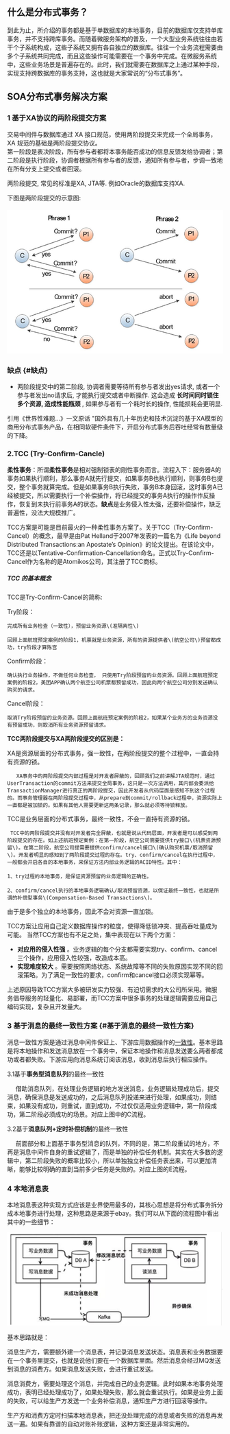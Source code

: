 ## 什么是分布式事务？

到此为止，所介绍的事务都是基于单数据库的本地事务，目前的数据库仅支持单库事务，并不支持跨库事务。而随着微服务架构的普及，一个大型业务系统往往由若干个子系统构成，这些子系统又拥有各自独立的数据库。往往一个业务流程需要由多个子系统共同完成，而且这些操作可能需要在一个事务中完成。在微服务系统中，这些业务场景是普遍存在的。此时，我们就需要在数据库之上通过某种手段，实现支持跨数据库的事务支持，这也就是大家常说的“分布式事务”。

## SOA分布式事务解决方案

### 1 基于XA协议的两阶段提交方案

交易中间件与数据库通过 XA 接口规范，使用两阶段提交来完成一个全局事务， XA 规范的基础是两阶段提交协议。  
第一阶段是表决阶段，所有参与者都将本事务能否成功的信息反馈发给协调者；第二阶段是执行阶段，协调者根据所有参与者的反馈，通知所有参与者，步调一致地在所有分支上提交或者回滚。

两阶段提交, 常见的标准是XA, JTA等. 例如Oracle的数据库支持XA.

下图是两阶段提交的示意图:

#### ![](/assets/import1.png)

### 缺点 {#缺点}

* 两阶段提交中的第二阶段, 协调者需要等待所有参与者发出yes请求, 或者一个参与者发出no请求后, 才能执行提交或者中断操作. 这会造成
  **长时间同时锁住多个资源, 造成性能瓶颈**
  , 如果参与者有一个耗时长的操作, 性能损耗会更明显.

引用《世界性难题...》一文原话 "国外具有几十年历史和技术沉淀的基于XA模型的商用分布式事务产品，在相同软硬件条件下，开启分布式事务后吞吐经常有数量级的下降。

### 2.TCC \(Try-Confirm-Cancle\)

**柔性事务**：所谓**柔性事务**是相对强制锁表的刚性事务而言。流程入下：服务器A的事务如果执行顺利，那么事务A就先行提交，如果事务B也执行顺利，则事务B也提交，整个事务就算完成。但是如果事务B执行失败，事务B本身回滚，这时事务A已经被提交，所以需要执行一个补偿操作，将已经提交的事务A执行的操作作反操作，恢复到未执行前事务A的状态。**缺点**是业务侵入性太强，还要补偿操作，缺乏普遍性，没法大规模推广。

TCC方案是可能是目前最火的一种柔性事务方案了。关于TCC（Try-Confirm-Cancel）的概念，最早是由Pat Helland于2007年发表的一篇名为《Life beyond Distributed Transactions:an Apostate’s Opinion》的论文提出。在该论文中，TCC还是以Tentative-Confirmation-Cancellation命名。正式以Try-Confirm-Cancel作为名称的是Atomikos公司，其注册了TCC商标。

##### TCC 的基本概念

TCC是Try-Confirm-Cancel的简称:

Try阶段：

```
完成所有业务检查（一致性），预留业务资源\(准隔离性\)

回顾上面航班预定案例的阶段1，机票就是业务资源，所有的资源提供者\(航空公司\)预留都成功，try阶段才算陈宫
```

Confirm阶段：

```
确认执行业务操作，不做任何业务检查， 只使用Try阶段预留的业务资源。回顾上面航班预定案例的阶段2，美团APP确认两个航空公司机票都预留成功，因此向两个航空公司分别发送确认购买的请求。
```

Cancel阶段：

```
取消Try阶段预留的业务资源。回顾上面航班预定案例的阶段2，如果某个业务方的业务资源没有预留成功，则取消所有业务资源预留请求。
```

**TCC两阶段提交与XA两阶段提交的区别是：**

XA是资源层面的分布式事务，强一致性，在两阶段提交的整个过程中，一直会持有资源的锁。

```
   XA事务中的两阶段提交内部过程是对开发者屏蔽的，回顾我们之前讲解JTA规范时，通过UserTransaction的commit方法来提交全局事务，这只是一次方法调用，其内部会委派给TransactionManager进行真正的两阶段提交，因此开发者从代码层面是感知不到这个过程的。而事务管理器在两阶段提交过程中，从prepare到commit/rollback过程中，资源实际上一直都是被加锁的。如果有其他人需要更新这两条记录，那么就必须等待锁释放。
```

TCC是业务层面的分布式事务，最终一致性，不会一直持有资源的锁。

```
 TCC中的两阶段提交并没有对开发者完全屏蔽，也就是说从代码层面，开发者是可以感受到两阶段提交的存在。如上述航班预定案例：在第一阶段，航空公司需要提供try接口\(机票资源预留\)。在第二阶段，航空公司提需要提供confirm/cancel接口\(确认购买机票/取消预留\)。开发者明显的感知到了两阶段提交过程的存在。try、confirm/cancel在执行过程中，一般都会开启各自的本地事务，来保证方法内部业务逻辑的ACID特性。其中：

1、try过程的本地事务，是保证资源预留的业务逻辑的正确性。

2、confirm/cancel执行的本地事务逻辑确认/取消预留资源，以保证最终一致性，也就是所谓的补偿型事务\(Compensation-Based Transactions\)。
```

由于是多个独立的本地事务，因此不会对资源一直加锁。

TCC方案让应用自己定义数据库操作的粒度，使得降低锁冲突、提高吞吐量成为可能。 当然TCC方案也有不足之处，集中表现在以下两个方面：

* **对应用的侵入性强**
  。业务逻辑的每个分支都需要实现try、confirm、cancel三个操作，应用侵入性较强，改造成本高。
* **实现难度较大**
  。需要按照网络状态、系统故障等不同的失败原因实现不同的回滚策略。为了满足一致性的要求，confirm和cancel接口必须实现幂等。

上述原因导致TCC方案大多被研发实力较强、有迫切需求的大公司所采用。微服务倡导服务的轻量化、易部署，而TCC方案中很多事务的处理逻辑需要应用自己编码实现，复杂且开发量大。

### 3 基于消息的最终一致性方案 {#基于消息的最终一致性方案}

消息一致性方案是通过消息中间件保证上、下游应用数据操作的[一致性](https://segmentfault.com/a/1190000011479826)。基本思路是将本地操作和发送消息放在一个事务中，保证本地操作和消息发送要么两者都成功或者都失败。下游应用向消息系统订阅该消息，收到消息后执行相应操作。

3.1基于**事务型消息队列**的最终一致性

     借助消息队列，在处理业务逻辑的地方发送消息，业务逻辑处理成功后，提交消息，确保消息是发送成功的，之后消息队列投递来进行处理，如果成功，则结束，如果没有成功，则重试，直到成功，不过仅仅适用业务逻辑中，第一阶段成功，第二阶段必须成功的场景。对应上图中的C流程。

3.2基于**消息队列+定时补偿机制**的最终一致性

     前面部分和上面基于事务型消息的队列，不同的是，第二阶段重试的地方，不再是消息中间件自身的重试逻辑了，而是单独的补偿任务机制。其实在大多数的逻辑中，第二阶段失败的概率比较小，所以单独独立补偿任务表出来，可以更加清晰，能够比较明确的直到当前多少任务是失败的。对应上图的E流程。

### 4 本地消息表

本地消息表这种实现方式应该是业界使用最多的，其核心思想是将分布式事务拆分成本地事务进行处理，这种思路是来源于ebay。我们可以从下面的流程图中看出其中的一些细节：

![](/assets/import5.png)

基本思路就是：

消息生产方，需要额外建一个消息表，并记录消息发送状态。消息表和业务数据要在一个事务里提交，也就是说他们要在一个数据库里面。然后消息会经过MQ发送到消息的消费方。如果消息发送失败，会进行重试发送。

消息消费方，需要处理这个消息，并完成自己的业务逻辑。此时如果本地事务处理成功，表明已经处理成功了，如果处理失败，那么就会重试执行。如果是业务上面的失败，可以给生产方发送一个业务补偿消息，通知生产方进行回滚等操作。

生产方和消费方定时扫描本地消息表，把还没处理完成的消息或者失败的消息再发送一遍。如果有靠谱的自动对账补账逻辑，这种方案还是非常实用的。















